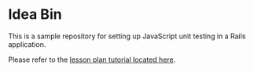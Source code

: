 # Idea Bin

This is a sample repository for setting up JavaScript unit testing in a Rails application.

Please refer to the [lesson plan tutorial located here](https://github.com/turingschool/lesson_plans/blob/master/ruby_04-apis_and_scalability/testing_javascript_in_rails.markdown).
